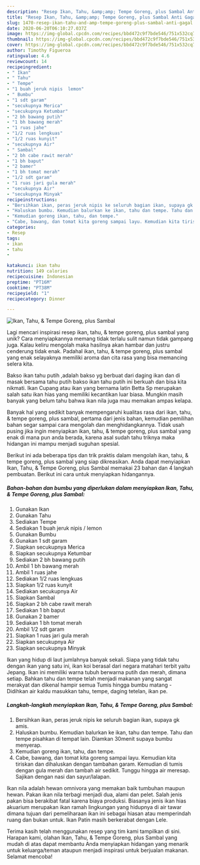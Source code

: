 ```yaml
---
description: "Resep Ikan, Tahu, &amp;amp; Tempe Goreng, plus Sambal Anti Gagal"
title: "Resep Ikan, Tahu, &amp;amp; Tempe Goreng, plus Sambal Anti Gagal"
slug: 1470-resep-ikan-tahu-and-amp-tempe-goreng-plus-sambal-anti-gagal
date: 2020-06-20T06:10:27.037Z
image: https://img-global.cpcdn.com/recipes/bbd472c9f7bde546/751x532cq70/ikan-tahu-tempe-goreng-plus-sambal-foto-resep-utama.jpg
thumbnail: https://img-global.cpcdn.com/recipes/bbd472c9f7bde546/751x532cq70/ikan-tahu-tempe-goreng-plus-sambal-foto-resep-utama.jpg
cover: https://img-global.cpcdn.com/recipes/bbd472c9f7bde546/751x532cq70/ikan-tahu-tempe-goreng-plus-sambal-foto-resep-utama.jpg
author: Timothy Figueroa
ratingvalue: 4.6
reviewcount: 14
recipeingredient:
- " Ikan"
- " Tahu"
- " Tempe"
- "1 buah jeruk nipis  lemon"
- " Bumbu"
- "1 sdt garam"
- "secukupnya Merica"
- "secukupnya Ketumbar"
- "2 bh bawang putih"
- "1 bh bawang merah"
- "1 ruas jahe"
- "1/2 ruas lengkuas"
- "1/2 ruas kunyit"
- "secukupnya Air"
- " Sambal"
- "2 bh cabe rawit merah"
- "1 bh baput"
- "2 bamer"
- "1 bh tomat merah"
- "1/2 sdt garam"
- "1 ruas jari gula merah"
- "secukupnya Air"
- "secukupnya Minyak"
recipeinstructions:
- "Bersihkan ikan, peras jeruk nipis ke seluruh bagian ikan, supaya gk amis."
- "Haluskan bumbu. Kemudian balurkan ke ikan, tahu dan tempe. Tahu dan tempe pisahkan di tempat lain. Diamkan 30menit supaya bumbu menyerap."
- "Kemudian goreng ikan, tahu, dan tempe."
- "Cabe, bawang, dan tomat kita goreng sampai layu. Kemudian kita tiriskan dan dihaluskan dengan tambahan garam. Kemudian di tumis dengan gula merah dan tambah air sedikit. Tunggu hingga air meresap. Sajikan dengan nasi dan sayur/lalapan."
categories:
- Resep
tags:
- ikan
- tahu
- 

katakunci: ikan tahu  
nutrition: 149 calories
recipecuisine: Indonesian
preptime: "PT16M"
cooktime: "PT38M"
recipeyield: "1"
recipecategory: Dinner

---
```



![Ikan, Tahu, &amp; Tempe Goreng, plus Sambal](https://img-global.cpcdn.com/recipes/bbd472c9f7bde546/751x532cq70/ikan-tahu-tempe-goreng-plus-sambal-foto-resep-utama.jpg)

Lagi mencari inspirasi resep ikan, tahu, &amp; tempe goreng, plus sambal yang unik? Cara menyiapkannya memang tidak terlalu sulit namun tidak gampang juga. Kalau keliru mengolah maka hasilnya akan hambar dan justru cenderung tidak enak. Padahal ikan, tahu, &amp; tempe goreng, plus sambal yang enak selayaknya memiliki aroma dan cita rasa yang bisa memancing selera kita.

Bakso ikan tahu putih ,adalah bakso yg berbuat dari daging ikan dan di masak bersama tahu putih bakso ikan tahu putih ini berkuah dan bisa kita nikmati. Ikan Cupang atau ikan yang bernama latin Betta Sp merupakan salah satu ikan hias yang memiliki kecantikan luar biasa. Mungkin masih banyak yang belum tahu bahwa ikan nila juga mau memakan ampas kelapa.

Banyak hal yang sedikit banyak mempengaruhi kualitas rasa dari ikan, tahu, &amp; tempe goreng, plus sambal, pertama dari jenis bahan, kemudian pemilihan bahan segar sampai cara mengolah dan menghidangkannya. Tidak usah pusing jika ingin menyiapkan ikan, tahu, &amp; tempe goreng, plus sambal yang enak di mana pun anda berada, karena asal sudah tahu triknya maka hidangan ini mampu menjadi suguhan spesial.


Berikut ini ada beberapa tips dan trik praktis dalam mengolah ikan, tahu, &amp; tempe goreng, plus sambal yang siap dikreasikan. Anda dapat menyiapkan Ikan, Tahu, &amp; Tempe Goreng, plus Sambal memakai 23 bahan dan 4 langkah pembuatan. Berikut ini cara untuk menyiapkan hidangannya.

<!--inarticleads1-->

##### Bahan-bahan dan bumbu yang diperlukan dalam menyiapkan Ikan, Tahu, &amp; Tempe Goreng, plus Sambal:

1. Gunakan  Ikan
1. Gunakan  Tahu
1. Sediakan  Tempe
1. Sediakan 1 buah jeruk nipis / lemon
1. Gunakan  Bumbu
1. Gunakan 1 sdt garam
1. Siapkan secukupnya Merica
1. Siapkan secukupnya Ketumbar
1. Sediakan 2 bh bawang putih
1. Ambil 1 bh bawang merah
1. Ambil 1 ruas jahe
1. Sediakan 1/2 ruas lengkuas
1. Siapkan 1/2 ruas kunyit
1. Sediakan secukupnya Air
1. Siapkan  Sambal
1. Siapkan 2 bh cabe rawit merah
1. Sediakan 1 bh baput
1. Gunakan 2 bamer
1. Sediakan 1 bh tomat merah
1. Ambil 1/2 sdt garam
1. Siapkan 1 ruas jari gula merah
1. Siapkan secukupnya Air
1. Siapkan secukupnya Minyak


Ikan yang hidup di laut jumlahnya banyak sekali. Siapa yang tidak tahu dengan ikan yang satu ini, ikan koi berasal dari negara matahari terbit yaitu Jepang. Ikan ini memiliki warna tubuh berwarna putih dan merah, dimana setiap. Bahkan tahu dan tempe telah menjadi makanan yang sangat merakyat dan dikenal hampir semua Tumis hingga bumbu matang - Didihkan air kaldu masukkan tahu, tempe, daging tetelan, ikan pe. 

<!--inarticleads2-->

##### Langkah-langkah menyiapkan Ikan, Tahu, &amp; Tempe Goreng, plus Sambal:

1. Bersihkan ikan, peras jeruk nipis ke seluruh bagian ikan, supaya gk amis.
1. Haluskan bumbu. Kemudian balurkan ke ikan, tahu dan tempe. Tahu dan tempe pisahkan di tempat lain. Diamkan 30menit supaya bumbu menyerap.
1. Kemudian goreng ikan, tahu, dan tempe.
1. Cabe, bawang, dan tomat kita goreng sampai layu. Kemudian kita tiriskan dan dihaluskan dengan tambahan garam. Kemudian di tumis dengan gula merah dan tambah air sedikit. Tunggu hingga air meresap. Sajikan dengan nasi dan sayur/lalapan.


Ikan nila adalah hewan omnivora yang memakan baik tumbuhan maupun hewan. Pakan ikan nila terbagi menjadi dua, alami dan pelet. Salah jenis pakan bisa berakibat fatal karena biaya produksi. Biasanya jenis ikan hias akuarium merupakan ikan ramah lingkungan yang hidupnya di air tawar dimana tujuan dari pemeliharaan ikan ini sebagai hiasan atau memperindah ruang dan bukan untuk. Ikan Patin masih berkerabat dengan Lele. 

Terima kasih telah menggunakan resep yang tim kami tampilkan di sini. Harapan kami, olahan Ikan, Tahu, &amp; Tempe Goreng, plus Sambal yang mudah di atas dapat membantu Anda menyiapkan hidangan yang menarik untuk keluarga/teman ataupun menjadi inspirasi untuk berjualan makanan. Selamat mencoba!
